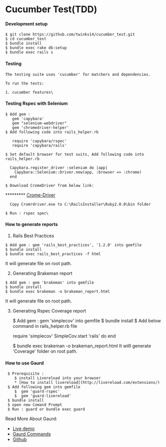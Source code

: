 Cucumber Test(TDD)
=============

#### Development setup

    $ git clone https://github.com/twinks14/cucumber_test.git
    $ cd cucumber_test
    $ bundle install
    $ bundle exec rake db:setup
    $ bundle exec rails s
   

#### Testing

    The testing suite uses 'cucumber' for matchers and dependencies.

    To run the tests:

    1. cucumber features\

#### Testing Rspec with Selenium
    
    $ Add gem : 
       gem 'capybara'
       gem "selenium-webdriver"
       gem 'chromedriver-helper'
    $ Add following code into rails_helper.rb 

       require 'capybara/rspec'
       require 'capybara/rails'

    $ Set default browser for test suits, Add following code into rails_helper.rb
  
      Capybara.register_driver :selenium do |app|
        Capybara::Selenium::Driver.new(app, :browser => :chrome)
      end

    $ Download CromeDriver from below link:
********* [Crome-Driver](http://chromedriver.storage.googleapis.com/index.html?path=2.15/)

      Copy Cromrdriver.exe to C:\RailsInstaller\Ruby2.0.0\bin folder
    
    $ Run : rspec spec\

#### How to generate reports
	
  1) Rails Best Practices

  	$ Add gem : gem 'rails_best_practices', '1.2.0' into gemfile
  	$ bundle install
    $ bundle exec rails_best_practices -f html
  
  It will generate file on root path.

  2) Generating Brakeman report

  	$ Add gem : gem 'brakeman' into gemfile
  	$ bundle install
    $ bundle exec brakeman -o brakeman_report.html	

  It will generate file on root path.

  3) Generating Rspec Coverage report

  	 $ Add gem :  gem 'simplecov' into gemfile
  	 $ bundle install
  	 $ Add below command in rails_helper.rb file

  	 	require 'simplecov'
			SimpleCov.start 'rails' do
		end

     $ bundle exec brakeman -o brakeman_report.html
   It willl generate 'Coverage' folder on root path.

#### How to use Gaurd
    
     $ Prerequisite :
        $ install Livereload into your browser
        * [How to install livereload](http://livereload.com/extensions/)
     $ Add following gem into gemfile
        $  gem 'guard-rspec'
        $  gem 'guard-livereload'
     $ bundle install
     $ open new Comand Prompt
     $ Run : guard or bundle exec guard
    
Read More About Gaurd:
   * [Live demo](http://code.tutsplus.com/tutorials/guard-is-your-best-friend--net-31021)
   * [Gaurd Commands](https://github.com/guard/guard/wiki/List-of-Guard-Commands)
   * [Github](https://github.com/guard/guard)
   

        
